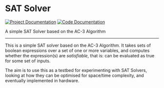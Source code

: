 
# SAT Solver

[![Project Documentation](https://readthedocs.org/projects/simple-sat-solver/badge/?version=latest)](http://simple-sat-solver.readthedocs.io/en/latest/overview)
[![Code Documentation](https://codedocs.xyz/ben-marshall/sat-solver.svg)](https://codedocs.xyz/ben-marshall/sat-solver/)

A simple SAT Solver based on the AC-3 Algorithm

---

This is a simple SAT solver based on the AC-3 Algorithm. It takes sets of
boolean expressions over a set of one or more variables, and computes whether
the expression(s) are *satisfiable*, that is: can be evaluated as true for
some set of inputs.

The aim is to use this as a testbed for experimenting with SAT Solvers,
looking at how they can be optimised for space/time complexity, and eventually
implemented in hardware.

